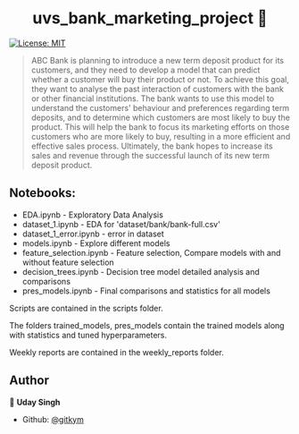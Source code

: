 <h1 align="center">uvs_bank_marketing_project 👋</h1>
<p>
  <a href="#" target="_blank">
    <img alt="License: MIT" src="https://img.shields.io/badge/License-MIT-yellow.svg" />
  </a>
</p>

> ABC Bank is planning to introduce a new term deposit product for its customers, and they need to develop a model that can predict whether a customer will buy their product or not. To achieve this goal, they want to analyse the past interaction of customers with the bank or other financial institutions. The bank wants to use this model to understand the customers' behaviour and preferences regarding term deposits, and to determine which customers are most likely to buy the product. This will help the bank to focus its marketing efforts on those customers who are more likely to buy, resulting in a more efficient and effective sales process. Ultimately, the bank hopes to increase its sales and revenue through the successful launch of its new term deposit product.

## Notebooks:
- EDA.ipynb - Exploratory Data Analysis
- dataset_1.ipynb - EDA for 'dataset/bank/bank-full.csv'
- dataset_1_error.ipynb - error in dataset
- models.ipynb - Explore different models 
- feature_selection.ipynb - Feature selection, Compare models with and without feature selection
- decision_trees.ipynb - Decision tree model detailed analysis and comparisons
- pres_models.ipynb - Final comparisons and statistics for all models

Scripts are contained in the scripts folder. 

The folders trained_models, pres_models contain the trained models along with statistics and tuned hyperparameters.

Weekly reports are contained in the weekly_reports folder.
## Author

👤 **Uday Singh**

* Github: [@gitkym](https://github.com/gitkym)